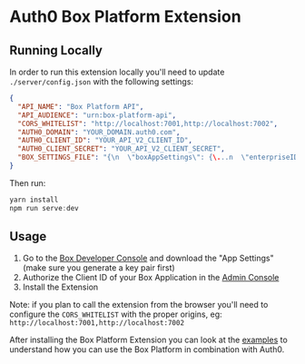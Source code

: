 # Auth0 Box Platform Extension

## Running Locally

In order to run this extension locally you'll need to update `./server/config.json` with the following settings:

```json
{
  "API_NAME": "Box Platform API",
  "API_AUDIENCE": "urn:box-platform-api",
  "CORS_WHITELIST": "http://localhost:7001,http://localhost:7002",
  "AUTH0_DOMAIN": "YOUR_DOMAIN.auth0.com",
  "AUTH0_CLIENT_ID": "YOUR_API_V2_CLIENT_ID",
  "AUTH0_CLIENT_SECRET": "YOUR_API_V2_CLIENT_SECRET",
  "BOX_SETTINGS_FILE": "{\n  \"boxAppSettings\": {\...n  \"enterpriseID\": \"111111\"\n}"
}
```

Then run:

```js
yarn install
npm run serve:dev
```

## Usage

 1. Go to the [Box Developer Console](https://app.box.com/developers/console) and download the "App Settings" (make sure you generate a key pair first)
 2. Authorize the Client ID of your Box Application in the [Admin Console](https://app.box.com/master/settings/openbox)
 3. Install the Extension

Note: if you plan to call the extension from the browser you'll need to configure the `CORS_WHITELIST` with the proper origins, eg: `http://localhost:7001,http://localhost:7002`

After installing the Box Platform Extension you can look at the [examples](/examples) to understand how you can use the Box Platform in combination with Auth0.
